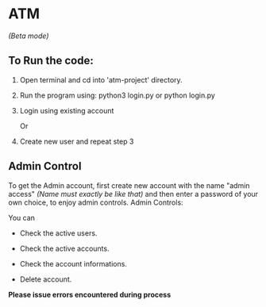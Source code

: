 # ATM
*(Beta mode)*
## To Run the code:
1. Open terminal and cd into 'atm-project' directory.

2. Run the program using: python3 login.py or python login.py

3. Login using existing account
      
      Or
      
4. Create new user and repeat step 3

## Admin Control

To get the Admin account, first create new account with the name "admin access"
*(Name must exactly be like that)* and then enter a password of your own choice, to enjoy admin controls.
Admin Controls:

You can
- Check the active users.

- Check the active accounts.

- Check the account informations.

- Delete account.


**Please issue errors encountered during process**
